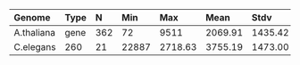 | Genome         | Type |  N   | Min |  Max  | Mean    | Stdv    | Med     |
|:---------------|:-----|:-----|:----|:------|:--------|:--------|:--------|
| A.thaliana     | gene | 362  | 72  | 9511  | 2069.91 | 1435.42 | 1892.50 |
| C.elegans      | 260  | 21   | 22887 | 2718.63 | 3755.19 | 1473.00 |
